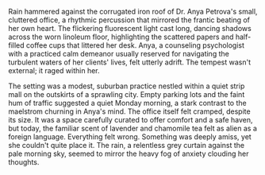 Rain hammered against the corrugated iron roof of Dr. Anya Petrova's small, cluttered office, a rhythmic percussion that mirrored the frantic beating of her own heart.  The flickering fluorescent light cast long, dancing shadows across the worn linoleum floor, highlighting the scattered papers and half-filled coffee cups that littered her desk.  Anya, a counseling psychologist with a practiced calm demeanor usually reserved for navigating the turbulent waters of her clients' lives, felt utterly adrift.  The tempest wasn't external; it raged within her.

The setting was a modest, suburban practice nestled within a quiet strip mall on the outskirts of a sprawling city.  Empty parking lots and the faint hum of traffic suggested a quiet Monday morning, a stark contrast to the maelstrom churning in Anya's mind.  The office itself felt cramped, despite its size.  It was a space carefully curated to offer comfort and a safe haven, but today, the familiar scent of lavender and chamomile tea felt as alien as a foreign language.  Everything felt wrong.  Something was deeply amiss, yet she couldn't quite place it.  The rain, a relentless grey curtain against the pale morning sky, seemed to mirror the heavy fog of anxiety clouding her thoughts.

